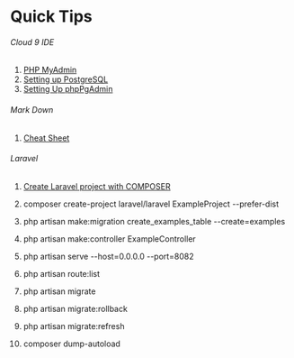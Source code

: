 # Quick Tips
###### Cloud 9 IDE
1. [PHP MyAdmin](https://community.c9.io/t/setting-up-phpmyadmin/1723)
2. [Setting up PostgreSQL](https://community.c9.io/t/setting-up-postgresql/1573)
3. [Setting Up phpPgAdmin](https://community.c9.io/t/setting-up-phppgadmin/1571)

###### Mark Down
1. [Cheat Sheet](https://github.com/adam-p/markdown-here/wiki/Markdown-Cheatsheet)

###### Laravel

1. [Create Laravel project with COMPOSER ](https://laravel.com/docs/5.0) 
2.  composer create-project laravel/laravel ExampleProject --prefer-dist
3.  php artisan make:migration create_examples_table --create=examples

4. php artisan make:controller ExampleController

5. php artisan serve --host=0.0.0.0 --port=8082

6. php artisan route:list

7. php artisan migrate

8. php artisan migrate:rollback

9. php artisan migrate:refresh

10. composer dump-autoload